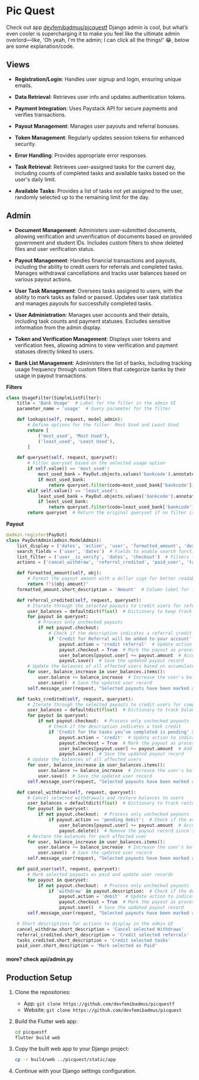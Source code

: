 # Pic Quest

Check out app [devfemibadmus/picquestf](https://github.com/devfemibadmus/picquestf) Django admin is cool, but what’s even cooler is supercharging it to make you feel like the ultimate admin overlord—like, 'Oh yeah, I'm the admin; I can click all the things!' 😂, below are some explanation/code.


## Views

- **Registration/Login**: Handles user signup and login, ensuring unique emails.
- **Data Retrieval**: Retrieves user info and updates authentication tokens.

- **Payment Integration**: Uses Paystack API for secure payments and verifies transactions.
- **Payout Management**: Manages user payouts and referral bonuses.

- **Token Management**: Regularly updates session tokens for enhanced security.
- **Error Handling**: Provides appropriate error responses.

- **Task Retrieval**: Retrieves user-assigned tasks for the current day, including counts of completed tasks and available tasks based on the user's daily limit.  
- **Available Tasks**: Provides a list of tasks not yet assigned to the user, randomly selected up to the remaining limit for the day.


## Admin

- **Document Management**: Administers user-submitted documents, allowing verification and unverification of documents based on provided government and student IDs. Includes custom filters to show deleted files and user verification status.

- **Payout Management**: Handles financial transactions and payouts, including the ability to credit users for referrals and completed tasks. Manages withdrawal cancellations and tracks user balances based on various payout actions.

- **User Task Management**: Oversees tasks assigned to users, with the ability to mark tasks as failed or passed. Updates user task statistics and manages payouts for successfully completed tasks.

- **User Administration**: Manages user accounts and their details, including task counts and payment statuses. Excludes sensitive information from the admin display.

- **Token and Verification Management**: Displays user tokens and verification fees, allowing admins to view verification and payment statuses directly linked to users.

- **Bank List Management**: Administers the list of banks, including tracking usage frequency through custom filters that categorize banks by their usage in payout transactions.


**Filters**

```python
class UsageFilter(SimpleListFilter):
    title = 'Bank Usage'  # Label for the filter in the admin UI
    parameter_name = 'usage'  # Query parameter for the filter

    def lookups(self, request, model_admin):
        # Define options for the filter: Most Used and Least Used
        return [
            ('most_used', 'Most Used'),
            ('least_used', 'Least Used'),
        ]

    def queryset(self, request, queryset):
        # Filter queryset based on the selected usage option
        if self.value() == 'most_used':
            most_used_bank = PayOut.objects.values('bankcode').annotate(usage_count=Count('bankcode')).order_by('-usage_count').first()
            if most_used_bank:
                return queryset.filter(code=most_used_bank['bankcode'])
        elif self.value() == 'least_used':
            least_used_bank = PayOut.objects.values('bankcode').annotate(usage_count=Count('bankcode')).order_by('usage_count').first()
            if least_used_bank:
                return queryset.filter(code=least_used_bank['bankcode'])
        return queryset  # Return the original queryset if no filter is applied
```

**Payout**

```python
@admin.register(PayOut)
class PayOutAdmin(admin.ModelAdmin):
    list_display = ('dates', 'action', 'user', 'formatted_amount', 'description', 'checkout')  # Columns to display in the admin list view
    search_fields = ('user', 'dates')  # Fields to enable search functionality in the admin
    list_filter = ('user__is_verify', 'dates', 'checkout')  # Filters for refining the list of records
    actions = ['cancel_withdraw', 'referral_credited', 'paid_user', 'tasks_credited']  # Custom actions available in the admin interface

    def formatted_amount(self, obj):
        # Format the payout amount with a dollar sign for better readability
        return f"${obj.amount}"
    formatted_amount.short_description = 'Amount'  # Column label for formatted amount

    def referral_credited(self, request, queryset):
        # Iterate through the selected payouts to credit users for referrals
        user_balances = defaultdict(float)  # Dictionary to keep track of user balance updates
        for payout in queryset:
            # Process only unchecked payouts
            if not payout.checkout:
                # Check if the description indicates a referral credit
                if 'Credit for Referral will be added to your account' in payout.description:
                    payout.action = 'credit referral'  # Update action to indicate a referral credit
                    payout.checkout = True  # Mark the payout as processed
                    user_balances[payout.user] += payout.amount  # Accumulate the credit to the user's balance
                    payout.save()  # Save the updated payout record
        # Update the balances of all affected users based on accumulated credits
        for user, balance_increase in user_balances.items():
            user.balance += balance_increase  # Increase the user's balance
            user.save()  # Save the updated user record
        self.message_user(request, "Selected payouts have been marked as referral credited.")  # Notify admin

    def tasks_credited(self, request, queryset):
        # Iterate through the selected payouts to credit users for completed tasks
        user_balances = defaultdict(float)  # Dictionary to track balance increases for users
        for payout in queryset:
            if not payout.checkout:  # Process only unchecked payouts
                # Check if the description indicates a task credit
                if 'Credit for the tasks you’ve completed is pending' in payout.description:
                    payout.action = 'credit'  # Update action to indicate a task credit
                    payout.checkout = True  # Mark the payout as processed
                    user_balances[payout.user] += payout.amount  # Add to the user's balance
                    payout.save()  # Save the updated payout record
        # Update the balances of all affected users
        for user, balance_increase in user_balances.items():
            user.balance += balance_increase  # Increase the user's balance
            user.save()  # Save the updated user record
        self.message_user(request, "Selected payouts have been marked as tasks credited.")  # Notify admin

    def cancel_withdraw(self, request, queryset):
        # Cancel selected withdrawals and restore balances to users
        user_balances = defaultdict(float)  # Dictionary to track restored balances
        for payout in queryset:
            if not payout.checkout:  # Process only unchecked payouts
                if payout.action == 'pending debit':  # Check if the action indicates a pending withdrawal
                    user_balances[payout.user] += payout.amount  # Accumulate the withdrawal amount to restore to the user
                    payout.delete()  # Remove the payout record since it's cancelled
        # Restore the balances for each affected user
        for user, balance_increase in user_balances.items():
            user.balance += balance_increase  # Increase the user's balance
            user.save()  # Save the updated user record
        self.message_user(request, "Selected payouts have been marked as cancelled.")  # Notify admin

    def paid_user(self, request, queryset):
        # Mark selected payouts as paid and update user records
        for payout in queryset:
            if not payout.checkout:  # Process only unchecked payouts
                if 'withdraw' in payout.description:  # Check if the description indicates a withdrawal
                    payout.action = 'debit'  # Update action to indicate a debit (payment)
                    payout.checkout = True  # Mark the payout as processed
                    payout.save()  # Save the updated payout record
        self.message_user(request, "Selected payouts have been marked as paid.")  # Notify admin

    # Short descriptions for actions to display in the admin UI
    cancel_withdraw.short_description = 'Cancel selected Withdraws'
    referral_credited.short_description = 'Credit selected referrals'
    tasks_credited.short_description = 'Credit selected tasks'
    paid_user.short_description = 'Mark selected as Paid'
```

#### more? check api/admin.py

## Production Setup

1. Clone the repositories:
   - App: `git clone https://github.com/devfemibadmus/picquestf`
   - Website: `git clone https://github.com/devfemibadmus/picquest`

2. Build the Flutter web app:
   ```bash
   cd picquestf
   flutter build web
   ```

3. Copy the built web app to your Django project:
   ```bash
   cp -r build/web ../picquest/static/app
   ```

4. Continue with your Django settings configuration.


